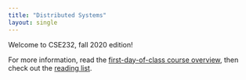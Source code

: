 ```yaml
---
title: "Distributed Systems"
layout: single
---
```


Welcome to CSE232, fall 2020 edition!

For more information, read the [first-day-of-class course overview](course-overview.html), then check out the [reading list](readings.html).
